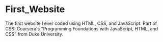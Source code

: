 # First_Website
The first website I ever coded using HTML, CSS, and JavaScript.
Part of CSSI Coursera's "Programming Foundations with JavaScript, HTML, and CSS" from Duke University.
